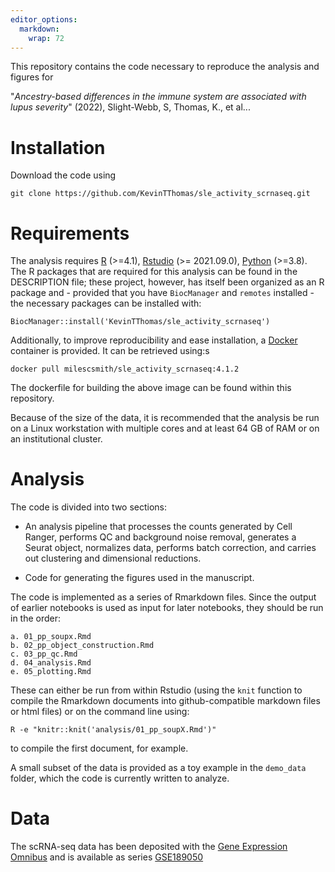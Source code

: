 ```yaml
---
editor_options: 
  markdown: 
    wrap: 72
---
```


This repository contains the code necessary to reproduce the analysis
and figures for

"*Ancestry-based differences in the immune system are associated with
lupus severity*" (2022), Slight-Webb, S, Thomas, K., et al...

# Installation

Download the code using

`git clone https://github.com/KevinTThomas/sle_activity_scrnaseq.git`

# Requirements

The analysis requires [R](https://www.r-project.org/) (>=4.1),
[Rstudio](https://www.rstudio.com/) (>= 2021.09.0),
[Python](https://www.python.org/) (>=3.8). The R packages that are
required for this analysis can be found in the DESCRIPTION file; these
project, however, has itself been organized as an R package and -
provided that you have `BiocManager` and `remotes` installed - the
necessary packages can be installed with:

`BiocManager::install('KevinTThomas/sle_activity_scrnaseq')`

Additionally, to improve reproducibility and ease installation, a
[Docker](https://docs.docker.com/get-docker/) container is provided. It
can be retrieved using:s

`docker pull milescsmith/sle_activity_scrnaseq:4.1.2`

The dockerfile for building the above image can be found within this
repository.

Because of the size of the data, it is recommended that the analysis be
run on a Linux workstation with multiple cores and at least 64 GB of RAM
or on an institutional cluster.

# Analysis

The code is divided into two sections:

-   An analysis pipeline that processes the counts generated by Cell
    Ranger, performs QC and background noise removal, generates a Seurat
    object, normalizes data, performs batch correction, and carries out
    clustering and dimensional reductions.

-   Code for generating the figures used in the manuscript.

The code is implemented as a series of Rmarkdown files. Since the output
of earlier notebooks is used as input for later notebooks, they should
be run in the order:

    a. 01_pp_soupx.Rmd
    b. 02_pp_object_construction.Rmd
    c. 03_pp_qc.Rmd
    d. 04_analysis.Rmd
    e. 05_plotting.Rmd

These can either be run from within Rstudio (using the `knit` function
to compile the Rmarkdown documents into github-compatible markdown files
or html files) or on the command line using:

`R -e "knitr::knit('analysis/01_pp_soupX.Rmd')"`

to compile the first document, for example.

A small subset of the data is provided as a toy example in the
`demo_data` folder, which the code is currently written to analyze.

# Data

The scRNA-seq data has been deposited with the [Gene Expression
Omnibus](https://www.ncbi.nlm.nih.gov/geo/) and is available as series
[GSE189050](https://www.ncbi.nlm.nih.gov/geo/query/acc.cgi?acc=GSE189050)
